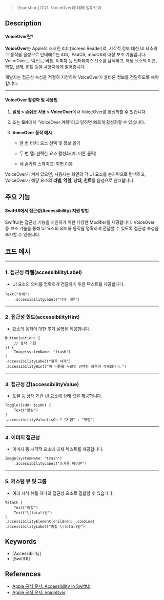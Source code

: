 >[!question]
>GQ1. VoiceOver에 대해 알아보자.


## Description
#### **VoiceOver란?**

**VoiceOver**는 Apple의 스크린 리더(Screen Reader)로, 시각적 정보 대신 UI 요소와 그 동작을 음성으로 안내해주는 iOS, iPadOS, macOS의 내장 보조 기술입니다. VoiceOver는 텍스트, 버튼, 이미지 등 인터페이스 요소를 탐색하고, 해당 요소의 이름, 역할, 상태, 힌트 등을 사용자에게 읽어줍니다.

개발자는 접근성 속성을 적절히 지정하여 VoiceOver가 올바른 정보를 전달하도록 해야 합니다.

---

#### **VoiceOver 활성화 및 사용법**

1. **설정 > 손쉬운 사용 > VoiceOver**에서 VoiceOver를 활성화할 수 있습니다.
    
2. 또는 **Siri**에게 “VoiceOver 켜줘”라고 말하면 빠르게 활성화할 수 있습니다.
    
3. **VoiceOver 동작 예시**
    
    - 한 번 터치: 요소 선택 및 정보 읽기
        
    - 두 번 탭: 선택한 요소 활성화(예: 버튼 클릭)
        
    - 세 손가락 스와이프: 화면 이동
        
    

VoiceOver가 켜져 있으면, 사용자는 화면의 각 UI 요소를 손가락으로 탐색하고, VoiceOver가 해당 요소의 **라벨, 역할, 상태, 힌트**를 음성으로 안내합니다.

## 주요 기능
#### **SwiftUI에서 접근성(Accessibility) 지원 방법**

SwiftUI는 접근성 기능을 지원하기 위한 다양한 Modifier를 제공합니다. VoiceOver 등 보조 기술을 통해 UI 요소의 의미와 동작을 명확하게 전달할 수 있도록 접근성 속성을 추가할 수 있습니다.

## 코드 예시
---

### **1. 접근성 라벨(accessibilityLabel)**

- UI 요소의 의미를 명확하게 전달하기 위한 텍스트를 제공합니다.
    

```
Text("삭제")
    .accessibilityLabel("삭제 버튼")
```

---

### **2. 접근성 힌트(accessibilityHint)**

- 요소의 동작에 대한 추가 설명을 제공합니다.
    

```
Button(action: {
    // 동작 구현
}) {
    Image(systemName: "trash")
}
.accessibilityLabel("항목 삭제")
.accessibilityHint("이 버튼을 누르면 선택한 항목이 삭제됩니다.")
```

---

### **3. 접근성 값(accessibilityValue)**

- 토글 등 상태 기반 UI 요소에 상태 값을 제공합니다.
    

```
Toggle(isOn: $isOn) {
    Text("알림")
}
.accessibilityValue(isOn ? "켜짐" : "꺼짐")
```

---

### **4. 이미지 접근성**

- 이미지 등 시각적 요소에 대체 텍스트를 제공합니다.
    

```
Image(systemName: "trash")
    .accessibilityLabel("휴지통 아이콘")
```

---

### **5. 커스텀 뷰 및 그룹**

- 여러 자식 뷰를 하나의 접근성 요소로 결합할 수 있습니다.
    

```
VStack {
    Text("총합")
    Text("\(total)원")
}
.accessibilityElement(children: .combine)
.accessibilityLabel("총합 \(total)원")
```

## Keywords
+ [Accessibility]
+ [SwiftUI]

## References
- [Apple 공식 문서: Accessibility in SwiftUI](https://developer.apple.com/documentation/swiftui/accessibility)
- [Apple 공식 문서: VoiceOver](https://developer.apple.com/accessibility/voiceover/)